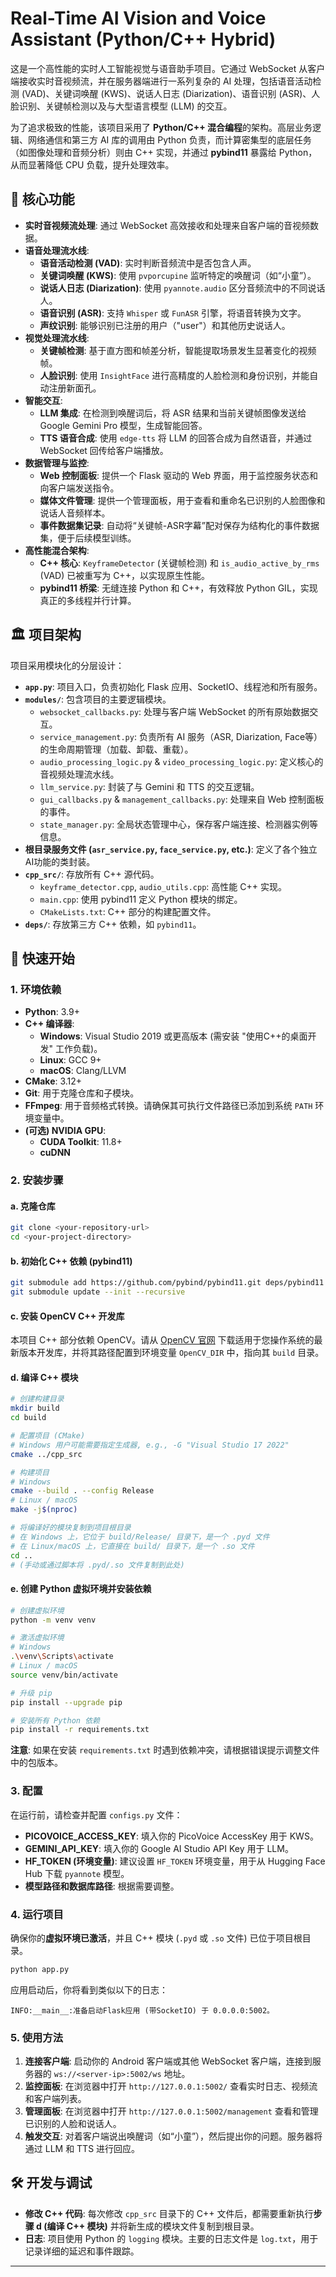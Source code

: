 # Real-Time AI Vision and Voice Assistant (Python/C++ Hybrid)

这是一个高性能的实时人工智能视觉与语音助手项目。它通过 WebSocket 从客户端接收实时音视频流，并在服务器端进行一系列复杂的 AI 处理，包括语音活动检测 (VAD)、关键词唤醒 (KWS)、说话人日志 (Diarization)、语音识别 (ASR)、人脸识别、关键帧检测以及与大型语言模型 (LLM) 的交互。

为了追求极致的性能，该项目采用了 **Python/C++ 混合编程**的架构。高层业务逻辑、网络通信和第三方 AI 库的调用由 Python 负责，而计算密集型的底层任务（如图像处理和音频分析）则由 C++ 实现，并通过 **pybind11** 暴露给 Python，从而显著降低 CPU 负载，提升处理效率。

## 🌟 核心功能

*   **实时音视频流处理**: 通过 WebSocket 高效接收和处理来自客户端的音视频数据。
*   **语音处理流水线**:
    *   **语音活动检测 (VAD)**: 实时判断音频流中是否包含人声。
    *   **关键词唤醒 (KWS)**: 使用 `pvporcupine` 监听特定的唤醒词（如“小童”）。
    *   **说话人日志 (Diarization)**: 使用 `pyannote.audio` 区分音频流中的不同说话人。
    *   **语音识别 (ASR)**: 支持 `Whisper` 或 `FunASR` 引擎，将语音转换为文字。
    *   **声纹识别**: 能够识别已注册的用户（"user"）和其他历史说话人。
*   **视觉处理流水线**:
    *   **关键帧检测**: 基于直方图和帧差分析，智能提取场景发生显著变化的视频帧。
    *   **人脸识别**: 使用 `InsightFace` 进行高精度的人脸检测和身份识别，并能自动注册新面孔。
*   **智能交互**:
    *   **LLM 集成**: 在检测到唤醒词后，将 ASR 结果和当前关键帧图像发送给 Google Gemini Pro 模型，生成智能回答。
    *   **TTS 语音合成**: 使用 `edge-tts` 将 LLM 的回答合成为自然语音，并通过 WebSocket 回传给客户端播放。
*   **数据管理与监控**:
    *   **Web 控制面板**: 提供一个 Flask 驱动的 Web 界面，用于监控服务状态和向客户端发送指令。
    *   **媒体文件管理**: 提供一个管理面板，用于查看和重命名已识别的人脸图像和说话人音频样本。
    *   **事件数据集记录**: 自动将“关键帧-ASR字幕”配对保存为结构化的事件数据集，便于后续模型训练。
*   **高性能混合架构**:
    *   **C++ 核心**: `KeyframeDetector` (关键帧检测) 和 `is_audio_active_by_rms` (VAD) 已被重写为 C++，以实现原生性能。
    *   **pybind11 桥梁**: 无缝连接 Python 和 C++，有效释放 Python GIL，实现真正的多线程并行计算。

## 🏛️ 项目架构

项目采用模块化的分层设计：

*   **`app.py`**: 项目入口，负责初始化 Flask 应用、SocketIO、线程池和所有服务。
*   **`modules/`**: 包含项目的主要逻辑模块。
    *   `websocket_callbacks.py`: 处理与客户端 WebSocket 的所有原始数据交互。
    *   `service_management.py`: 负责所有 AI 服务（ASR, Diarization, Face等）的生命周期管理（加载、卸载、重载）。
    *   `audio_processing_logic.py` & `video_processing_logic.py`: 定义核心的音视频处理流水线。
    *   `llm_service.py`: 封装了与 Gemini 和 TTS 的交互逻辑。
    *   `gui_callbacks.py` & `management_callbacks.py`: 处理来自 Web 控制面板的事件。
    *   `state_manager.py`: 全局状态管理中心，保存客户端连接、检测器实例等信息。
*   **根目录服务文件 (`asr_service.py`, `face_service.py`, etc.)**: 定义了各个独立AI功能的类封装。
*   **`cpp_src/`**: 存放所有 C++ 源代码。
    *   `keyframe_detector.cpp`, `audio_utils.cpp`: 高性能 C++ 实现。
    *   `main.cpp`: 使用 pybind11 定义 Python 模块的绑定。
    *   `CMakeLists.txt`: C++ 部分的构建配置文件。
*   **`deps/`**: 存放第三方 C++ 依赖，如 `pybind11`。

## 🚀 快速开始

### 1. 环境依赖

*   **Python**: 3.9+
*   **C++ 编译器**:
    *   **Windows**: Visual Studio 2019 或更高版本 (需安装 "使用C++的桌面开发" 工作负载)。
    *   **Linux**: GCC 9+
    *   **macOS**: Clang/LLVM
*   **CMake**: 3.12+
*   **Git**: 用于克隆仓库和子模块。
*   **FFmpeg**: 用于音频格式转换。请确保其可执行文件路径已添加到系统 `PATH` 环境变量中。
*   **(可选) NVIDIA GPU**:
    *   **CUDA Toolkit**: 11.8+
    *   **cuDNN**

### 2. 安装步骤

#### a. 克隆仓库

```bash
git clone <your-repository-url>
cd <your-project-directory>
```

#### b. 初始化 C++ 依赖 (pybind11)

```bash
git submodule add https://github.com/pybind/pybind11.git deps/pybind11
git submodule update --init --recursive
```

#### c. 安装 OpenCV C++ 开发库

本项目 C++ 部分依赖 OpenCV。请从 [OpenCV 官网](https://opencv.org/releases/) 下载适用于您操作系统的最新版本开发库，并将其路径配置到环境变量 `OpenCV_DIR` 中，指向其 `build` 目录。

#### d. 编译 C++ 模块

```bash
# 创建构建目录
mkdir build
cd build

# 配置项目 (CMake)
# Windows 用户可能需要指定生成器, e.g., -G "Visual Studio 17 2022"
cmake ../cpp_src

# 构建项目
# Windows
cmake --build . --config Release
# Linux / macOS
make -j$(nproc)

# 将编译好的模块复制到项目根目录
# 在 Windows 上，它位于 build/Release/ 目录下，是一个 .pyd 文件
# 在 Linux/macOS 上，它直接在 build/ 目录下，是一个 .so 文件
cd ..
# (手动或通过脚本将 .pyd/.so 文件复制到此处)
```

#### e. 创建 Python 虚拟环境并安装依赖

```bash
# 创建虚拟环境
python -m venv venv

# 激活虚拟环境
# Windows
.\venv\Scripts\activate
# Linux / macOS
source venv/bin/activate

# 升级 pip
pip install --upgrade pip

# 安装所有 Python 依赖
pip install -r requirements.txt
```
**注意**: 如果在安装 `requirements.txt` 时遇到依赖冲突，请根据错误提示调整文件中的包版本。

### 3. 配置

在运行前，请检查并配置 `configs.py` 文件：

*   **PICOVOICE_ACCESS_KEY**: 填入你的 PicoVoice AccessKey 用于 KWS。
*   **GEMINI_API_KEY**: 填入你的 Google AI Studio API Key 用于 LLM。
*   **HF_TOKEN (环境变量)**: 建议设置 `HF_TOKEN` 环境变量，用于从 Hugging Face Hub 下载 `pyannote` 模型。
*   **模型路径和数据库路径**: 根据需要调整。

### 4. 运行项目

确保你的**虚拟环境已激活**，并且 C++ 模块 (`.pyd` 或 `.so` 文件) 已位于项目根目录。

```bash
python app.py
```

应用启动后，你将看到类似以下的日志：
```
INFO:__main__:准备启动Flask应用 (带SocketIO) 于 0.0.0.0:5002。
```

### 5. 使用方法

1.  **连接客户端**: 启动你的 Android 客户端或其他 WebSocket 客户端，连接到服务器的 `ws://<server-ip>:5002/ws` 地址。
2.  **监控面板**: 在浏览器中打开 `http://127.0.0.1:5002/` 查看实时日志、视频流和客户端列表。
3.  **管理面板**: 在浏览器中打开 `http://127.0.0.1:5002/management` 查看和管理已识别的人脸和说话人。
4.  **触发交互**: 对着客户端说出唤醒词（如“小童”），然后提出你的问题。服务器将通过 LLM 和 TTS 进行回应。

## 🛠️ 开发与调试

*   **修改 C++ 代码**: 每次修改 `cpp_src` 目录下的 C++ 文件后，都需要重新执行**步骤 d (编译 C++ 模块)** 并将新生成的模块文件复制到根目录。
*   **日志**: 项目使用 Python 的 `logging` 模块。主要的日志文件是 `log.txt`，用于记录详细的延迟和事件跟踪。

---